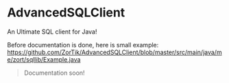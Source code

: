 # AdvancedSQLClient
An Ultimate SQL client for Java!

Before documentation is done, here is small example:
https://github.com/ZorTik/AdvancedSQLClient/blob/master/src/main/java/me/zort/sqllib/Example.java

> Documentation soon!
